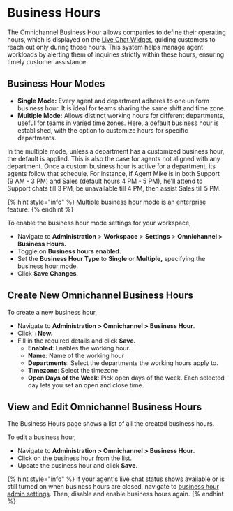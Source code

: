# Business Hours

The Omnichannel Business Hour allows companies to define their operating hours, which is displayed on the [Live Chat Widget](livechat-widget-installation.md), guiding customers to reach out only during those hours. This system helps manage agent workloads by alerting them of inquiries strictly within these hours, ensuring timely customer assistance.

## Business Hour Modes

* **Single Mode:** Every agent and department adheres to one uniform business hour. It is ideal for teams sharing the same shift and time zone.
* **Multiple Mode:** Allows distinct working hours for different departments, useful for teams in varied time zones. Here, a default business hour is established, with the option to customize hours for specific departments.

In the multiple mode, unless a department has a customized business hour, the default is applied. This is also the case for agents not aligned with any department. Once a custom business hour is active for a department, its agents follow that schedule. For instance, if Agent Mike is in both Support (9 AM - 3 PM) and Sales (default hours 4 PM - 5 PM), he'll attend to Support chats till 3 PM, be unavailable till 4 PM, then assist Sales till 5 PM.

{% hint style="info" %}
Multiple business hour mode is an [enterprise ](https://www.rocket.chat/pricing)feature.
{% endhint %}

To enable the business hour mode settings for your workspace,

* Navigate to **Administration** > **Workspace** > **Settings** > **Omnichannel > Business Hours.**
* Toggle on **Business hours enabled.**
* Set the **Business Hour Type** to **Single** or **Multiple,** specifying the business hour mode.
* Click **Save Changes**.

## Create New Omnichannel Business Hours

To create a new business hour,

* Navigate to **Administration > Omnichannel > Business Hour**.
* Click +**New.**
* Fill in the required details and click **Save.**
  * **Enabled**: Enables the working hour.
  * **Name**: Name of the working hour
  * **Departments**: Select the departments the working hours apply to.
  * **Timezone**: Select the timezone
  * **Open Days of the Week**: Pick open days of the week. Each selected day lets you set an open and close time.

## View and Edit Omnichannel Business Hours

The Business Hours page shows a list of all the created business hours.&#x20;

To edit a business hour,

* Navigate to **Administration > Omnichannel > Business Hour**.
* Click on the business hour from the list.
* Update the business hour and click **Save**.

{% hint style="info" %}
If your agent's live chat status shows available or is still turned on when business hours are closed, navigate to [business hour admin settings](../workspace-administration/settings/omnichannel-admins-guide/#business-hour). Then, disable and enable business hours again.
{% endhint %}
